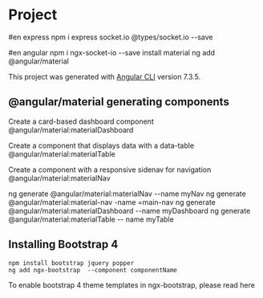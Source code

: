 # Project
#en express
        npm i express socket.io @types/socket.io --save

 #en angular
    npm i ngx-socket-io --save 
install material
ng add @angular/material

This project was generated with [Angular CLI](https://github.com/angular/angular-cli) version 7.3.5.

##  @angular/material generating components



Create a card-based dashboard component
@angular/material:materialDashboard

Create a component that displays data with a data-table
@angular/material:materialTable

Create a component with a responsive sidenav for navigation
    @angular/material:materialNav

ng generate @angular/material:materialNav --name myNav
ng generate @angular/material:material-nav -name =main-nav
ng generate @angular/material:materialDashboard --name myDashboard
ng generate @angular/material:materialTable -- name myTable

## Installing Bootstrap 4
    npm install bootstrap jquery popper
    ng add ngx-bootstrap  --component componentName

   To enable bootstrap 4 theme templates in ngx-bootstrap, please read here
   <!-- index.html En este caso no se hizo esto-->

   <link href="https://maxcdn.bootstrapcdn.com/bootstrap/3.3.7/css/bootstrap.min.css" rel="stylesheet">